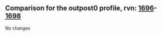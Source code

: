 ## Comparison for the outpost0 profile, rvn: [1696](https://github.com/PRO100KatYT/FortniteProfileRevisions/tree/main/profiles/outpost0/1696%20outpost0.json)-[1698](https://github.com/PRO100KatYT/FortniteProfileRevisions/tree/main/profiles/outpost0/1698%20outpost0.json)

No changes
